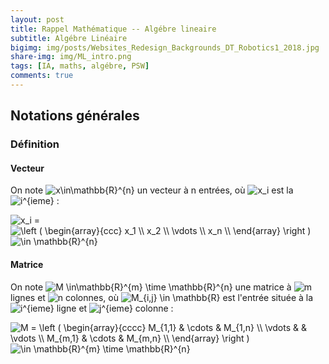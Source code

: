 ```yaml
---
layout: post
title: Rappel Mathématique -- Algébre lineaire 
subtitle: Algébre Linéaire  
bigimg: img/posts/Websites_Redesign_Backgrounds_DT_Robotics1_2018.jpg
share-img: img/ML_intro.png
tags: [IA, maths, algébre, PSW]
comments: true
---
```




## Notations générales

### Définition 


#### Vecteur 
On note  <img src="https://latex.codecogs.com/svg.latex?\Large&space; x\in\mathbb{R}^{n} " title=" x\in\mathbb{R}^{n} " /> un vecteur à n entrées, où <img src="https://latex.codecogs.com/svg.latex?\Large&space; x_i " title=" x_i "/> est la <img src="https://latex.codecogs.com/svg.latex?\Large&space; i^{eme} " title=" i^{ieme} " /> :  

<img src="https://latex.codecogs.com/svg.latex?\Large&space; x_i " title=" x_i " /> = 
<img src="https://latex.codecogs.com/svg.latex?\Large&space; \left (
   \begin{array}{ccc}
      x_1 \\
      x_2 \\
      ... \\
      x_n \\
   \end{array}
   \right ) " title=" \left (
   \begin{array}{ccc}
      x_1 \\
      x_2 \\
       \vdots \\
      x_n \\
   \end{array}
   \right ) " /> <img src="https://latex.codecogs.com/svg.latex?\Large&space; \in \mathbb{R^{n}" title="\in \mathbb{R}^{n}" />
   
#### Matrice
On note  <img src="https://latex.codecogs.com/svg.latex?\Large&space; M \in\mathbb{R}^{m} \time \mathbb{R}^{n}" title=" M \in\mathbb{R}^{m} \time \mathbb{R}^{n}" /> une matrice à  <img src="https://latex.codecogs.com/svg.latex?\Large&space;m" title="m" /> lignes et  <img src="https://latex.codecogs.com/svg.latex?\Large&space; n" title="n" /> colonnes, où  <img src="https://latex.codecogs.com/svg.latex?\Large&space; M_{i,j} \in \mathbb{R}" title="M_{i,j} \in \mathbb{R}" /> est l'entrée située à la <img src="https://latex.codecogs.com/svg.latex?\Large&space; i^{ieme}" title="i^{ieme}" /> ligne et <img src="https://latex.codecogs.com/svg.latex?\Large&space; j^{ieme}" title="j^{ieme}" /> colonne :

<img src="https://latex.codecogs.com/svg.latex?\Large&space; M = \left (
      \begin{array}{cccc}
      M_{1,1}  & \cdots & M_{1,n} \\
      \vdots & & \vdots \\
      M_{m,1} & \cdots  & M_{m,n} \\
      \end{array}
    \right )  " title="M = \left (
     \begin{array}{cccc}
      M_{1,1}  & \cdots & M_{1,n} \\
      \vdots & & \vdots \\
      M_{m,1} & \cdots  & M_{m,n} \\
        \end{array}
         \right )  " /> <img src="https://latex.codecogs.com/svg.latex?\Large&space; \in \mathbb{R}^{m} \time \mathbb{R}^{n}" title="\in \mathbb{R}^{m} \time \mathbb{R}^{n}" />
